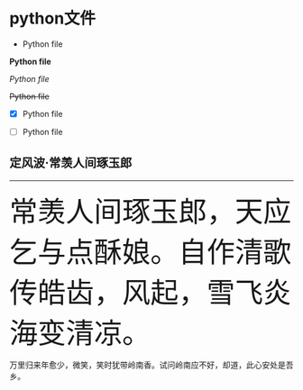 # python文件

- Python file

**Python file**

*Python file*

~~Python file~~

- [x] Python file

- [ ] Python file
## 定风波·常羡人间琢玉郎
---
<span style="font-family:仿宋; font-size:50px;">常羡人间琢玉郎，天应乞与点酥娘。自作清歌传皓齿，风起，雪飞炎海变清凉。</span>

万里归来年愈少，微笑，笑时犹带岭南香。试问岭南应不好，却道，此心安处是吾乡。
